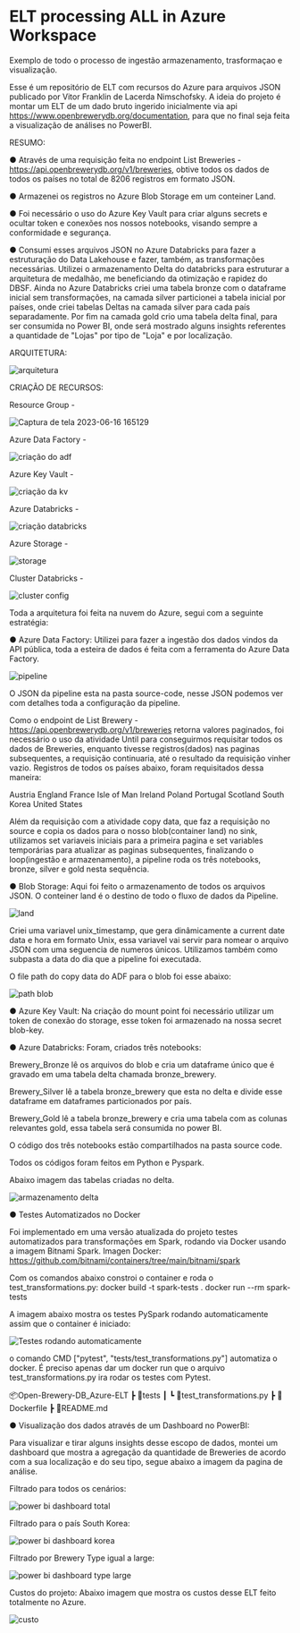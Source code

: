 # ELT processing ALL in Azure Workspace
Exemplo de todo o processo de ingestão armazenamento, trasformaçao e visualização.

Esse é um repositório de ELT com recursos do Azure para arquivos JSON publicado por Vitor Franklin de Lacerda Nimschofsky.
A ideia do projeto é montar um ELT de um dado bruto ingerido inicialmente via api https://www.openbrewerydb.org/documentation, para que no final seja feita a visualização de análises no PowerBI.

RESUMO:

● Através de uma requisição feita no endpoint List Breweries - https://api.openbrewerydb.org/v1/breweries, obtive todos os dados de todos os países no total de 8206 registros em formato JSON.

● Armazenei os registros no Azure Blob Storage em um conteiner Land.

● Foi necessário o uso do Azure Key Vault para criar alguns secrets e ocultar token e conexões nos nossos notebooks, visando sempre a conformidade e segurança.

● Consumi esses arquivos JSON no Azure Databricks para fazer a estruturação do Data Lakehouse e fazer, também, as transformações necessárias.
Utilizei o armazenamento Delta do databricks para estruturar a arquitetura de medalhão, me beneficiando da otimização e rapidez do DBSF.
Ainda no Azure Databricks criei uma tabela bronze com o dataframe inicial sem transformações, na camada silver particionei a tabela inicial por países, onde criei tabelas Deltas na camada silver para cada país separadamente.
Por fim na camada gold crio uma tabela delta final, para ser consumida no Power BI, onde será mostrado alguns insights referentes a quantidade de "Lojas" por tipo de "Loja" e por localização.

ARQUITETURA:

![arquitetura](https://github.com/vitornimschofsky/Open-Brewery-DB_Azure-ELT/assets/89933194/db7b526f-2553-4e4a-9e52-3b8bd1b16a62)

CRIAÇÃO DE RECURSOS:

Resource Group -

![Captura de tela 2023-06-16 165129](https://github.com/vitornimschofsky/Open-Brewery-DB_Azure-ELT/assets/89933194/6d08076c-c7a2-41c3-8484-5aa26a0820b8)

Azure Data Factory -

![criação do adf](https://github.com/vitornimschofsky/Open-Brewery-DB_Azure-ELT/assets/89933194/55fbd588-31f6-4ba0-938a-8fbecddc3517)

Azure Key Vault - 

![criação da kv](https://github.com/vitornimschofsky/Open-Brewery-DB_Azure-ELT/assets/89933194/7524f247-fff8-4adc-ad60-62a495dc368e)

Azure Databricks -

![criação databricks](https://github.com/vitornimschofsky/Open-Brewery-DB_Azure-ELT/assets/89933194/832bac2d-2c3e-40c6-abb6-b0490d5167ed)

Azure Storage -

![storage](https://github.com/vitornimschofsky/Open-Brewery-DB_Azure-ELT/assets/89933194/c9ad3cae-a774-4a87-b4c7-c56a5a3dd46c)

Cluster Databricks -

![cluster config](https://github.com/vitornimschofsky/Open-Brewery-DB_Azure-ELT/assets/89933194/c5dc6601-1bad-4983-9c65-f5b8fda11afb)



Toda a arquitetura foi feita na nuvem do Azure, segui com a seguinte estratégia:

● Azure Data Factory: Utilizei para fazer a ingestão dos dados vindos da API pública, toda a esteira de dados é feita com a ferramenta do Azure Data Factory.

![pipeline](https://github.com/vitornimschofsky/Open-Brewery-DB_Azure-ELT/assets/89933194/38ab5806-6603-46aa-b31e-421612f01029)


O JSON da pipeline esta na pasta source-code, nesse JSON podemos ver com detalhes toda a configuração da pipeline.

Como o endpoint de List Brewery - https://api.openbrewerydb.org/v1/breweries retorna valores paginados, foi necessário o uso da atividade Until para conseguirmos requisitar todos os dados de Breweries, enquanto tivesse registros(dados) nas paginas subsequentes, a requisição continuaria, até o resultado da requisição vinher vazio. Registros de todos os países abaixo, foram requisitados dessa maneira:

Austria
England
France
Isle of Man
Ireland
Poland
Portugal
Scotland
South Korea
United States

Além da requisição com a atividade copy data, que faz a requisição no source e copia os dados para o nosso blob(container land) no sink, utilizamos set variaveis iniciais para a primeira pagina e set variables temporárias para atualizar as paginas subsequentes, finalizando o loop(ingestão e armazenamento),
a pipeline roda os três notebooks, bronze, silver e gold nesta sequência.

● Blob Storage: Aqui foi feito o armazenamento de todos os arquivos JSON. O conteiner land é o destino de todo o fluxo de dados da Pipeline.

![land](https://github.com/vitornimschofsky/Open-Brewery-DB_Azure-ELT/assets/89933194/4b168860-ff9e-470b-b294-628280b96044)


Criei uma variavel unix_timestamp, que gera dinâmicamente a current date data e hora em formato Unix, essa variavel vai servir para nomear o arquivo JSON com uma seguencia de numeros únicos.
Utilizamos também como subpasta a data do dia que a pipeline foi executada.

O file path do copy data do ADF para o blob foi esse abaixo:

![path blob](https://github.com/vitornimschofsky/Open-Brewery-DB_Azure-ELT/assets/89933194/4061eee1-351e-404c-9034-f616776a8888)


● Azure Key Vault: Na criação do mount point foi necessário utilizar um token de conexão do storage, esse token foi armazenado na nossa secret blob-key.

● Azure Databricks: Foram, criados três notebooks:

Brewery_Bronze lê os arquivos do blob e cria um dataframe único que é gravado em uma tabela delta chamada bronze_brewery.

Brewery_Silver lê a tabela bronze_brewery que esta no delta e divide esse dataframe em dataframes particionados por país.

Brewery_Gold lê a tabela bronze_brewery e cria uma tabela com as colunas relevantes gold, essa tabela será consumida no power BI.

O código dos três notebooks estão compartilhados na pasta source code. 

Todos os códigos foram feitos em Python e Pyspark.

Abaixo imagem das tabelas criadas no delta.

![armazenamento delta](https://github.com/vitornimschofsky/Open-Brewery-DB_Azure-ELT/assets/89933194/bf6de641-0d2a-4d6c-aa04-7ca8bb19e839)


● Testes Automatizados no Docker

Foi implementado em uma versão atualizada do projeto testes automatizados para transformações em Spark, rodando via Docker usando a imagem Bitnami Spark.
Imagen Docker: https://github.com/bitnami/containers/tree/main/bitnami/spark

Com os comandos abaixo constroi o container e roda o test_transformations.py:
docker build -t spark-tests .
docker run --rm spark-tests

A imagem abaixo mostra os testes PySpark rodando automaticamente assim que o container é iniciado:

![Testes rodando automaticamente](https://github.com/user-attachments/assets/6cfdbf55-fcf7-4bbc-9fb0-a48f54cc9e5b)

o comando CMD ["pytest", "tests/test_transformations.py"] automatiza o docker.
É preciso apenas dar um docker run que o arquivo test_transformations.py ira rodar os testes com Pytest.

📦Open-Brewery-DB_Azure-ELT
┣ 📂tests
┃ ┗ 📜test_transformations.py
┣ 📜Dockerfile
┣ 📜README.md


● Visualização dos dados através de um Dashboard no PowerBI:

Para visualizar e tirar alguns insights desse escopo de dados, montei um dashboard que mostra a agregação da quantidade de Breweries de acordo com a sua localização e do seu tipo, segue abaixo a imagem da pagina de análise.

Filtrado para todos os cenários:

![power bi dashboard total](https://github.com/vitornimschofsky/Open-Brewery-DB_Azure-ELT/assets/89933194/9210b398-2f54-41b6-b3ca-43e8b8f28d01)


Filtrado para o país South Korea:

![power bi dashboard korea](https://github.com/vitornimschofsky/Open-Brewery-DB_Azure-ELT/assets/89933194/f5542219-94ce-455c-9369-f850a17ed3ab)


Filtrado por Brewery Type igual a large:

![power bi dashboard type large](https://github.com/vitornimschofsky/Open-Brewery-DB_Azure-ELT/assets/89933194/79e77807-46e2-4df4-8401-c82c0b66a729)


Custos do projeto: Abaixo imagem que mostra os custos desse ELT feito totalmente no Azure.

![custo](https://github.com/vitornimschofsky/Open-Brewery-DB_Azure-ELT/assets/89933194/70063c62-10aa-4ccd-925d-768e3f01006a)



